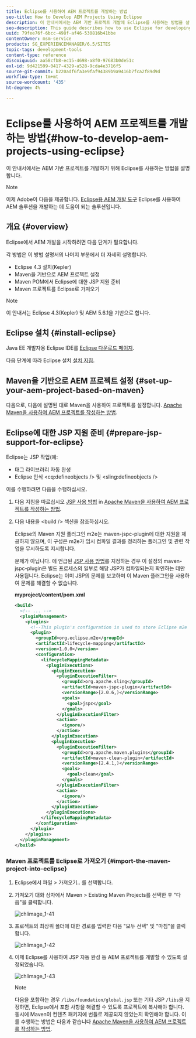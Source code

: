 ```yaml
---
title: Eclipse를 사용하여 AEM 프로젝트를 개발하는 방법
seo-title: How to Develop AEM Projects Using Eclipse
description: 이 안내서에서는 AEM 기반 프로젝트 개발에 Eclipse를 사용하는 방법을 설명합니다
seo-description: This guide describes how to use Eclipse for developing AEM based projects
uuid: 79fee76f-6bcc-498f-af46-530816b41bbe
contentOwner: msm-service
products: SG_EXPERIENCEMANAGER/6.5/SITES
topic-tags: development-tools
content-type: reference
discoiquuid: aa58cfb8-ec15-4698-a8f0-97683b0de51c
exl-id: 9d421599-0417-4329-a528-9cda4e3716f5
source-git-commit: b220adf6fa3e9faf94389b9a9416b7fca2f89d9d
workflow-type: tm+mt
source-wordcount: '435'
ht-degree: 4%

---
```


# Eclipse를 사용하여 AEM 프로젝트를 개발하는 방법{#how-to-develop-aem-projects-using-eclipse}

이 안내서에서는 AEM 기반 프로젝트를 개발하기 위해 Eclipse를 사용하는 방법을 설명합니다.

>[!NOTE]
>
>이제 Adobe이 다음을 제공합니다. [Eclipse용 AEM 개발 도구](/help/sites-developing/aem-eclipse.md) Eclipse를 사용하여 AEM 솔루션을 개발하는 데 도움이 되는 솔루션입니다.

## 개요 {#overview}

Eclipse에서 AEM 개발을 시작하려면 다음 단계가 필요합니다.

각 방법은 이 방법 설명서의 나머지 부분에서 더 자세히 설명합니다.

* Eclipse 4.3 설치(Kepler)
* Maven을 기반으로 AEM 프로젝트 설정
* Maven POM에서 Eclipse에 대한 JSP 지원 준비
* Maven 프로젝트를 Eclipse로 가져오기

>[!NOTE]
>
>이 안내서는 Eclipse 4.3(Kepler) 및 AEM 5.6.1을 기반으로 합니다.

## Eclipse 설치 {#install-eclipse}

Java EE 개발자용 Eclipse IDE를 [Eclipse 다운로드 페이지](https://www.eclipse.org/downloads/).

다음 단계에 따라 Eclipse 설치 [설치 지침](https://wiki.eclipse.org/Eclipse/Installation).

## Maven을 기반으로 AEM 프로젝트 설정 {#set-up-your-aem-project-based-on-maven}

다음으로, 다음에 설명된 대로 Maven을 사용하여 프로젝트를 설정합니다. [Apache Maven을 사용하여 AEM 프로젝트를 작성하는 방법](/help/sites-developing/ht-projects-maven.md).

## Eclipse에 대한 JSP 지원 준비 {#prepare-jsp-support-for-eclipse}

Eclipse는 JSP 작업(예:

* 태그 라이브러리 자동 완성
* Eclipse 인식 &lt;cq:defineobjects /> 및 &lt;sling:defineobjects />

이를 수행하려면 다음을 수행하십시오.

1. 다음 지침을 따르십시오 [JSP 사용 방법](/help/sites-developing/ht-projects-maven.md#how-to-work-with-jsps) in [Apache Maven을 사용하여 AEM 프로젝트를 작성하는 방법](/help/sites-developing/ht-projects-maven.md).
1. 다음 내용을 &lt;build /> 섹션을 참조하십시오.

   Eclipse의 Maven 지원 플러그인 m2e는 maven-jspc-plugin에 대한 지원을 제공하지 않으며, 이 구성은 m2e가 임시 컴파일 결과를 정리하는 플러그인 및 관련 작업을 무시하도록 지시합니다.

   문제가 아닙니다. 에 언급된 [JSP 사용 방법](/help/sites-developing/ht-projects-maven.md#how-to-work-with-jsps)를 지정하는 경우 이 설정의 maven-jspc-plugin은 빌드 프로세스의 일부로 해당 JSP가 컴파일되는지 확인하는 데만 사용됩니다. Eclipse는 이미 JSP의 문제를 보고하며 이 Maven 플러그인을 사용하여 문제를 해결할 수 없습니다.

   **myproject/content/pom.xml**

   ```xml
   <build>
     <!-- ... -->
     <pluginManagement>
       <plugins>
         <!--This plugin's configuration is used to store Eclipse m2e settings only. It has no influence on the Maven build itself.-->
         <plugin>
           <groupId>org.eclipse.m2e</groupId>
           <artifactId>lifecycle-mapping</artifactId>
           <version>1.0.0</version>
           <configuration>
             <lifecycleMappingMetadata>
               <pluginExecutions>
                 <pluginExecution>
                   <pluginExecutionFilter>
                     <groupId>org.apache.sling</groupId>
                     <artifactId>maven-jspc-plugin</artifactId>
                     <versionRange>[2.0.6,)</versionRange>
                     <goals>
                       <goal>jspc</goal>
                     </goals>
                   </pluginExecutionFilter>
                   <action>
                     <ignore/>
                   </action>
                 </pluginExecution>
                 <pluginExecution>
                   <pluginExecutionFilter>
                     <groupId>org.apache.maven.plugins</groupId>
                     <artifactId>maven-clean-plugin</artifactId>
                     <versionRange>[2.4.1,)</versionRange>
                     <goals>
                       <goal>clean</goal>
                     </goals>
                   </pluginExecutionFilter>
                   <action>
                     <ignore/>
                   </action>
                 </pluginExecution>
               </pluginExecutions>
             </lifecycleMappingMetadata>
           </configuration>
         </plugin>
       </plugins>
     </pluginManagement>
   </build>
   ```

### Maven 프로젝트를 Eclipse로 가져오기 {#import-the-maven-project-into-eclipse}

1. Eclipse에서 파일 > 가져오기.. 를 선택합니다.
1. 가져오기 대화 상자에서 Maven > Existing Maven Projects를 선택한 후 &quot;다음&quot;을 클릭합니다.

   ![chlimage_1-41](assets/chlimage_1-41a.png)

1. 프로젝트의 최상위 폴더에 대한 경로를 입력한 다음 &quot;모두 선택&quot; 및 &quot;마침&quot;을 클릭합니다.

   ![chlimage_1-42](assets/chlimage_1-42a.png)

1. 이제 Eclipse를 사용하여 JSP 자동 완성 등 AEM 프로젝트를 개발할 수 있도록 설정되었습니다.

   ![chlimage_1-43](assets/chlimage_1-43a.png)

   >[!NOTE]
   >
   >다음을 포함하는 경우 `/libs/foundation/global.jsp` 또는 기타 JSP `/libs`을 지정하면, Eclipse에서 포함 사항을 해결할 수 있도록 프로젝트에 복사해야 합니다. 동시에 Maven이 컨텐츠 패키지에 번들로 제공되지 않았는지 확인해야 합니다. 이를 수행하는 방법은 다음과 같습니다 [Apache Maven을 사용하여 AEM 프로젝트를 작성하는 방법](/help/sites-developing/ht-projects-maven.md).
